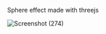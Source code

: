 Sphere effect made with threejs



![Screenshot (274)](https://user-images.githubusercontent.com/107311665/207356282-c2fe8707-9d3d-465d-aba0-ef956a2a8472.png)
